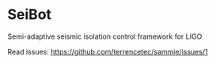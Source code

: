 # SeiBot
Semi-adaptive seismic isolation control framework for LIGO

Read issues: https://github.com/terrencetec/sammie/issues/1
